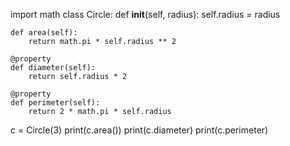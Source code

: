 import math
class Circle:
    def __init__(self, radius):
        self.radius = radius

    def area(self):
        return math.pi * self.radius ** 2

    @property
    def diameter(self):
        return self.radius * 2

    @property
    def perimeter(self):
        return 2 * math.pi * self.radius

c = Circle(3)
print(c.area())
print(c.diameter)
print(c.perimeter)

